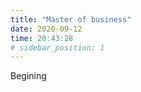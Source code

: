 ```yaml
---
title: "Master of business"
date: 2020-09-12
time: 20:43:28
# sidebar_position: 1
---
```


Begining 